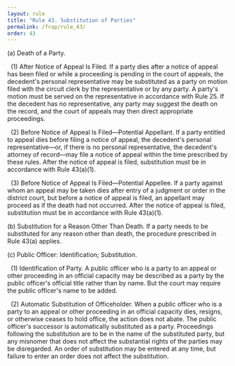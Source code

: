 ```yaml
---
layout: rule
title: "Rule 43. Substitution of Parties"
permalink: /frap/rule_43/
order: 43
---
```


(a) Death of a Party.


&nbsp;&nbsp;(1) After Notice of Appeal Is Filed. If a party dies after a notice of appeal has been filed or while a proceeding is pending in the court of appeals, the decedent's personal representative may be substituted as a party on motion filed with the circuit clerk by the representative or by any party. A party's motion must be served on the representative in accordance with Rule 25. If the decedent has no representative, any party may suggest the death on the record, and the court of appeals may then direct appropriate proceedings.


&nbsp;&nbsp;(2) Before Notice of Appeal Is Filed—Potential Appellant. If a party entitled to appeal dies before filing a notice of appeal, the decedent's personal representative—or, if there is no personal representative, the decedent's attorney of record—may file a notice of appeal within the time prescribed by these rules. After the notice of appeal is filed, substitution must be in accordance with Rule 43(a)(1).


&nbsp;&nbsp;(3) Before Notice of Appeal Is Filed—Potential Appellee. If a party against whom an appeal may be taken dies after entry of a judgment or order in the district court, but before a notice of appeal is filed, an appellant may proceed as if the death had not occurred. After the notice of appeal is filed, substitution must be in accordance with Rule 43(a)(1).


(b) Substitution for a Reason Other Than Death. If a party needs to be substituted for any reason other than death, the procedure prescribed in Rule 43(a) applies.


(c) Public Officer: Identification; Substitution.


&nbsp;&nbsp;(1) Identification of Party. A public officer who is a party to an appeal or other proceeding in an official capacity may be described as a party by the public officer's official title rather than by name. But the court may require the public officer's name to be added.


&nbsp;&nbsp;(2) Automatic Substitution of Officeholder. When a public officer who is a party to an appeal or other proceeding in an official capacity dies, resigns, or otherwise ceases to hold office, the action does not abate. The public officer's successor is automatically substituted as a party. Proceedings following the substitution are to be in the name of the substituted party, but any misnomer that does not affect the substantial rights of the parties may be disregarded. An order of substitution may be entered at any time, but failure to enter an order does not affect the substitution.